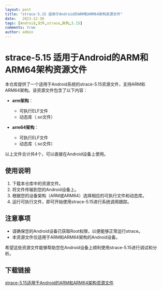 ```yaml
---
layout: post
title: "strace-5.15 适用于Android的ARM和ARM64架构资源文件"
date:   2023-12-30
tags: [Android,文件,strace,架构,5.15]
comments: true
author: admin
---
```

# strace-5.15 适用于Android的ARM和ARM64架构资源文件

本仓库提供了一个适用于Android系统的strace-5.15资源文件，支持ARM和ARM64架构。该资源文件包含了以下内容：

- **arm架构**：
  - 可执行ELF文件
  - 动态库（.so文件）

- **arm64架构**：
  - 可执行ELF文件
  - 动态库（.so文件）

以上文件合计共4个，可以直接在Android设备上使用。

## 使用说明

1. 下载本仓库中的资源文件。
2. 将文件传输到您的Android设备上。
3. 根据您的设备架构（ARM或ARM64）选择相应的可执行文件和动态库。
4. 运行可执行文件，即可开始使用strace-5.15进行系统调用跟踪。

## 注意事项

- 请确保您的Android设备已获取Root权限，以便能够正常运行strace。
- 本资源文件仅适用于ARM和ARM64架构的Android设备。

希望这些资源文件能够帮助您在Android设备上顺利使用strace-5.15进行调试和分析。

## 下载链接

[strace-5.15适用于Android的ARM和ARM64架构资源文件](https://pan.quark.cn/s/4713d536d0af)